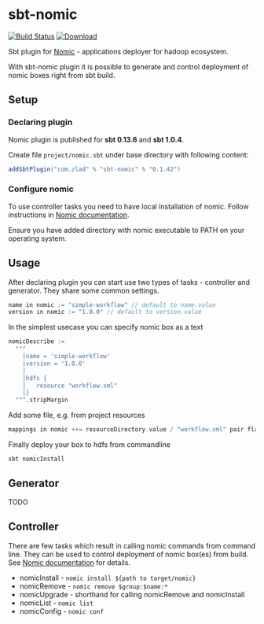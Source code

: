 # sbt-nomic

[![Build Status](https://travis-ci.org/zladovan/sbt-nomic.svg?branch=master)](https://travis-ci.org/zladovan/sbt-nomic)
[![Download](https://api.bintray.com/packages/sbt/sbt-plugin-releases/sbt-nomic/images/download.svg) ](https://bintray.com/sbt/sbt-plugin-releases/sbt-nomic/_latestVersion)

Sbt plugin for [Nomic](https://github.com/sn3d/nomic/) - applications deployer for hadoop ecosystem.

With sbt-nomic plugin it is possible to generate and control deployment of nomic boxes right from sbt build.  

## Setup

### Declaring plugin

Nomic plugin is published for **sbt 0.13.6** and **sbt 1.0.4**. 

Create file ``project/nomic.sbt`` under base directory with following content:

```scala
addSbtPlugin("com.zlad" % "sbt-nomic" % "0.1.42")
```

### Configure nomic

To use controller tasks you need to have local installation of nomic.
Follow instructions in [Nomic documentation](http://nomic.readthedocs.io/en/develop/installation.html).

Ensure you have added directory with nomic executable to PATH on your operating system.

## Usage

After declaring plugin you can start use two types of tasks - controller and generator.
They share some common settings.

```scala
name in nomic := "simple-workflow" // default to name.value
version in nomic := "1.0.0" // default to version.value
```

In the simplest usecase you can specify nomic box as a text

```scala
nomicDescribe :=
  """
    |name = 'simple-workflow'
    |version = '1.0.0'
    |
    |hdfs {
    |   resource "workflow.xml"
    |}
  """.stripMargin
```  
Add some file, e.g. from project resources

```scala
mappings in nomic ++= resourceDirectory.value / "workflow.xml" pair flat
```

Finally deploy your box to hdfs from commandline

```
sbt nomicInstall
```

## Generator

TODO

## Controller

There are few tasks which result in calling nomic commands from command line. 
They can be used to control deployment of nomic box(es) from build.
See [Nomic documentation](http://nomic.readthedocs.io/en/latest/gettingstarted.html#deploying-and-removing) for details. 

* nomicInstall - ``nomic install ${path to target/nomic}``
* nomicRemove - ``nomic remove $group:$name:*`` 
* nomicUpgrade - shorthand for calling  nomicRemove and nomicInstall
* nomicList - ``nomic list``
* nomicConfig - ``nomic conf``
 